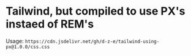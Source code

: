 # Tailwind, but compiled to use PX's instaed of REM's

Usage: `https://cdn.jsdelivr.net/gh/d-z-e/tailwind-using-px@1.0.0/css.css`
